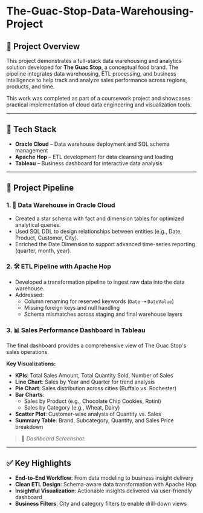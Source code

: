 # The-Guac-Stop-Data-Warehousing-Project

## 📌 Project Overview

This project demonstrates a full-stack data warehousing and analytics solution developed for **The Guac Stop**, a conceptual food brand. The pipeline integrates data warehousing, ETL processing, and business intelligence to help track and analyze sales performance across regions, products, and time.

This work was completed as part of a coursework project and showcases practical implementation of cloud data engineering and visualization tools.

---

## 🧰 Tech Stack

- **Oracle Cloud** – Data warehouse deployment and SQL schema management  
- **Apache Hop** – ETL development for data cleansing and loading  
- **Tableau** – Business dashboard for interactive data analysis  

---

## 🔄 Project Pipeline

### 1. 💾 Data Warehouse in Oracle Cloud

- Created a star schema with fact and dimension tables for optimized analytical queries.
- Used SQL DDL to design relationships between entities (e.g., Date, Product, Customer, City).
- Enriched the Date Dimension to support advanced time-series reporting (quarter, month, year).

### 2. 🛠️ ETL Pipeline with Apache Hop

- Developed a transformation pipeline to ingest raw data into the data warehouse.
- Addressed:
  - Column renaming for reserved keywords (`Date` ➝ `DateValue`)
  - Missing foreign keys and null handling
  - Schema mismatches across staging and final warehouse layers

### 3. 📊 Sales Performance Dashboard in Tableau

The final dashboard provides a comprehensive view of The Guac Stop's sales operations.

**Key Visualizations:**
- **KPIs**: Total Sales Amount, Total Quantity Sold, Number of Sales
- **Line Chart**: Sales by Year and Quarter for trend analysis
- **Pie Chart**: Sales distribution across cities (Buffalo vs. Rochester)
- **Bar Charts**: 
  - Sales by Product (e.g., Chocolate Chip Cookies, Rotini)
  - Sales by Category (e.g., Wheat, Dairy)
- **Scatter Plot**: Customer-wise analysis of Quantity vs. Sales
- **Summary Table**: Brand, Subcategory, Quantity, and Sales Price breakdown

> 📌 *Dashboard Screenshot:*  


---

## ✅ Key Highlights

- **End-to-End Workflow**: From data modeling to business insight delivery  
- **Clean ETL Design**: Schema-aware data transformation with Apache Hop  
- **Insightful Visualization**: Actionable insights delivered via user-friendly dashboard  
- **Business Filters**: City and category filters to enable drill-down views  


